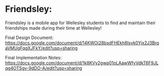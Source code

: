 # Friendsley:
Friendsley is a mobile app for Wellesley students to find and maintain their friendships made during their time at Wellesley!

Final Design Document: 
https://docs.google.com/document/d/14KWOi28bsdFHEkh8Isyk0Yjx2J3BrqaVMUgFqgXJFkY/edit?usp=sharing

Final Implementation Notes:
https://docs.google.com/document/d/1k8KVy2gwp01oLAawWfyVdkT6F9JLqg4OTSgv-9dDO-A/edit?usp=sharing

